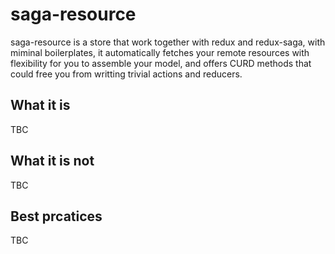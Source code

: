 # saga-resource

saga-resource is a store that work together with redux and redux-saga, with miminal boilerplates, it automatically fetches your remote resources with flexibility for you to assemble your model, and offers CURD methods that could free you from writting trivial actions and reducers.

## What it is
TBC

## What it is not
TBC

## Best prcatices
TBC